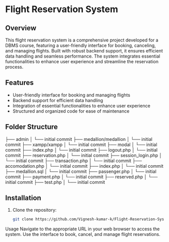 # Flight Reservation System

## Overview
This flight reservation system is a comprehensive project developed for a DBMS course, featuring a user-friendly interface for booking, canceling, and managing flights. Built with robust backend support, it ensures efficient data handling and seamless performance. The system integrates essential functionalities to enhance user experience and streamline the reservation process.

## Features
- User-friendly interface for booking and managing flights
- Backend support for efficient data handling
- Integration of essential functionalities to enhance user experience
- Structured and organized code for ease of maintenance

## Folder Structure
├── admin
│ └── initial commit
├── medallion/medallion
│ └── initial commit
├── xampp/xampp
│ └── initial commit
├── modal
│ └── initial commit
├── index.php
│ └── initial commit
├── logout.php
│ └── initial commit
├── reservation.php
│ └── initial commit
├── session_login.php
│ └── initial commit
├── transaction.php
│ └── initial commit
├── accomodation.php
│ └── initial commit
├── index.php
│ └── initial commit
├── medallion.sql
│ └── initial commit
├── passenger.php
│ └── initial commit
├── payment.php
│ └── initial commit
├── reserved.php
│ └── initial commit
├── test.php
│ └── initial commit


## Installation
1. Clone the repository:
   ```bash
   git clone https://github.com/Vignesh-kumar-k/Flight-Reservation-System
   
Usage
Navigate to the appropriate URL in your web browser to access the system.
Use the interface to book, cancel, and manage flight reservations.

